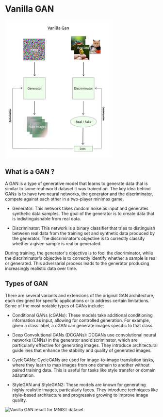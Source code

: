 # Vanilla GAN

![Vanilla Gan general architecture](vanillaGan.png)

## What is a GAN ?
A GAN is a type of generative model that learns to generate data that is similar to some real-world dataset it was trained on. The key idea behind GANs is to have two neural networks, the generator and the discriminator, compete against each other in a two-player minimax game.

- Generator: This network takes random noise as input and generates synthetic data samples. The goal of the generator is to create data that is indistinguishable from real data.

- Discriminator: This network is a binary classifier that tries to distinguish between real data from the training set and synthetic data produced by the generator. The discriminator's objective is to correctly classify whether a given sample is real or generated.
  
During training, the generator's objective is to fool the discriminator, while the discriminator's objective is to correctly identify whether a sample is real or generated. This adversarial process leads to the generator producing increasingly realistic data over time.

## Types of GAN

There are several variants and extensions of the original GAN architecture, each designed for specific applications or to address certain limitations. Some of the most notable types of GANs include:

- Conditional GANs (cGANs): These models take additional conditioning information as input, allowing for controlled generation. For example, given a class label, a cGAN can generate images specific to that class.

- Deep Convolutional GANs (DCGANs): DCGANs use convolutional neural networks (CNNs) in the generator and discriminator, which are particularly effective for generating images. They introduce architectural guidelines that enhance the stability and quality of generated images.

- CycleGANs: CycleGANs are used for image-to-image translation tasks, where they learn to map images from one domain to another without paired training data. This is useful for tasks like style transfer or domain adaptation.

- StyleGAN and StyleGAN2: These models are known for generating highly realistic images, particularly faces. They introduce techniques like style-based architecture and progressive growing to improve image quality.


![Vanilla GAN result for MNIST dataset](output.gif)